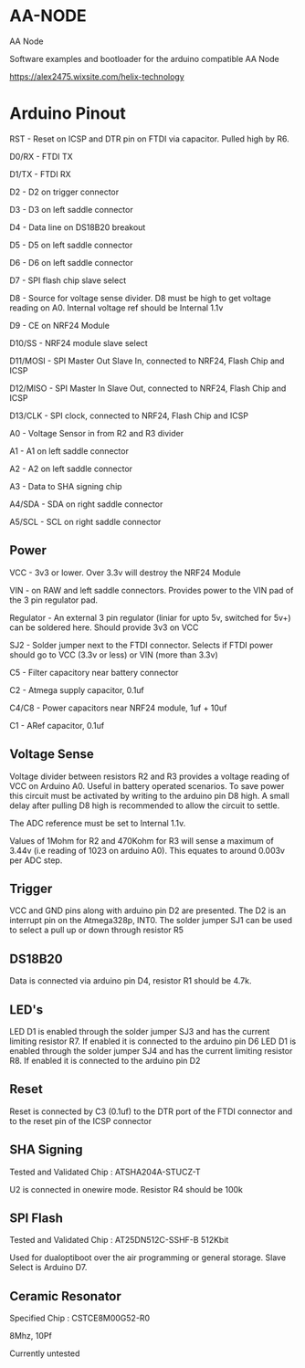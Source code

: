 # AA-NODE
AA Node

Software examples and bootloader for the arduino compatible AA Node 

https://alex2475.wixsite.com/helix-technology

# Arduino Pinout

RST - Reset on ICSP and DTR pin on FTDI via capacitor. Pulled high by R6.

D0/RX - FTDI TX

D1/TX - FTDI RX

D2 - D2 on trigger connector

D3 - D3 on left saddle connector

D4 - Data line on DS18B20 breakout

D5 - D5 on left saddle connector

D6 - D6 on left saddle connector

D7 - SPI flash chip slave select

D8 - Source for voltage sense divider. D8 must be high to get voltage reading on A0. Internal voltage ref should be Internal 1.1v 

D9 - CE on NRF24 Module

D10/SS - NRF24 module slave select

D11/MOSI - SPI Master Out Slave In, connected to NRF24, Flash Chip and ICSP

D12/MISO - SPI Master In Slave Out, connected to NRF24, Flash Chip and ICSP

D13/CLK - SPI clock, connected to NRF24, Flash Chip and ICSP

A0 - Voltage Sensor in from R2 and R3 divider

A1 - A1 on left saddle connector

A2 - A2 on left saddle connector

A3 - Data to SHA signing chip

A4/SDA - SDA on right saddle connector

A5/SCL - SCL on right saddle connector

## Power

VCC - 3v3 or lower. Over 3.3v will destroy the NRF24 Module

VIN - on RAW and left saddle connectors. Provides power to the VIN pad of the 3 pin regulator pad. 

Regulator - An external 3 pin regulator (liniar for upto 5v, switched for 5v+) can be soldered here. Should provide 3v3 on VCC

SJ2 - Solder jumper next to the FTDI connector. Selects if FTDI power should go to VCC (3.3v or less) or VIN (more than 3.3v)

C5 - Filter capacitory near battery connector

C2 - Atmega supply capacitor, 0.1uf

C4/C8 - Power capacitors near NRF24 module, 1uf + 10uf

C1 - ARef capacitor, 0.1uf

## Voltage Sense

Voltage divider between resistors R2 and R3 provides a voltage reading of VCC on Arduino A0. Useful in battery operated scenarios. To save power this circuit must be activated by writing to the arduino pin D8 high. A small delay after pulling D8 high is recommended to allow the circuit to settle. 

The ADC reference must be set to Internal 1.1v.

Values of 1Mohm for R2 and 470Kohm for R3 will sense a maximum of 3.44v (i.e reading of 1023 on arduino A0). This equates to around 0.003v per ADC step.

## Trigger

VCC and GND pins along with arduino pin D2 are presented. The D2 is an interrupt pin on the Atmega328p, INT0. The solder jumper SJ1 can be used to select a pull up or down through resistor R5

## DS18B20

Data is connected via arduino pin D4, resistor R1 should be 4.7k.

## LED's

LED D1 is enabled through the solder jumper SJ3 and has the current limiting resistor R7. If enabled it is connected to the arduino pin D6
LED D1 is enabled through the solder jumper SJ4 and has the current limiting resistor R8. If enabled it is connected to the arduino pin D2

## Reset

Reset is connected by C3 (0.1uf) to the DTR port of the FTDI connector and to the reset pin of the ICSP connector

## SHA Signing

Tested and Validated Chip : ATSHA204A-STUCZ-T

U2 is connected in onewire mode. Resistor R4 should be 100k

## SPI Flash

Tested and Validated Chip : AT25DN512C-SSHF-B
512Kbit

Used for dualoptiboot over the air programming or general storage. Slave Select is Arduino D7.

## Ceramic Resonator

Specified Chip : CSTCE8M00G52-R0

8Mhz, 10Pf

Currently untested






